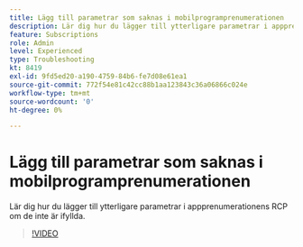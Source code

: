 ```yaml
---
title: Lägg till parametrar som saknas i mobilprogramprenumerationen
description: Lär dig hur du lägger till ytterligare parametrar i appprenumerationens RCP om de inte är ifyllda.
feature: Subscriptions
role: Admin
level: Experienced
type: Troubleshooting
kt: 8419
exl-id: 9fd5ed20-a190-4759-84b6-fe7d08e61ea1
source-git-commit: 772f54e81c42cc88b1aa123843c36a06866c024e
workflow-type: tm+mt
source-wordcount: '0'
ht-degree: 0%

---
```


# Lägg till parametrar som saknas i mobilprogramprenumerationen

Lär dig hur du lägger till ytterligare parametrar i appprenumerationens RCP om de inte är ifyllda.

>[!VIDEO](https://video.tv.adobe.com/v/335950?quality=12)
